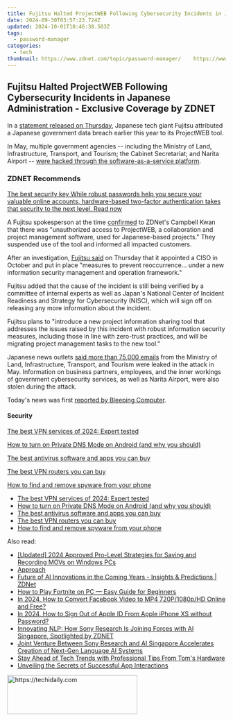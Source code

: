 ```yaml
---
title: Fujitsu Halted ProjectWEB Following Cybersecurity Incidents in Japanese Administration - Exclusive Coverage by ZDNET
date: 2024-09-30T03:57:23.724Z
updated: 2024-10-01T10:46:38.503Z
tags:
  - password-manager
categories:
  - tech
thumbnail: https://www.zdnet.com/topic/password-manager/    https://www.zdnet.com/a/img/resize/41277dd01f7b5f8a8096d03057f8ac8c7287d7cd/2021/09/01/b8095882-3818-489f-83ed-1d2389a94dfb/fujitsu.jpg?width=170&height=128&fit=crop&auto=webp
---
```


## Fujitsu Halted ProjectWEB Following Cybersecurity Incidents in Japanese Administration - Exclusive Coverage by ZDNET

In a [statement released on Thursday](https://www.fujitsu.com/global/about/resources/news/notices/2021/1209-02.html), Japanese tech giant Fujitsu attributed a Japanese government data breach earlier this year to its ProjectWEB tool. 

In May, multiple government agencies -- including the Ministry of Land, Infrastructure, Transport, and Tourism; the Cabinet Secretariat; and Narita Airport -- [were hacked through the software-as-a-service platform](https://www.zdnet.com/article/various-japanese-government-entities-had-data-stolen-in-cyber-attack-report/). 

### **ZDNET** Recommends

[The best security key While robust passwords help you secure your valuable online accounts, hardware-based two-factor authentication takes that security to the next level.  Read now](https://www.zdnet.com/article/best-security-key/)

A Fujitsu spokesperson at the time [confirmed](https://www.zdnet.com/article/various-japanese-government-entities-had-data-stolen-in-cyber-attack-report/) to ZDNet's Campbell Kwan that there was "unauthorized access to ProjectWEB, a collaboration and project management software, used for Japanese-based projects." They suspended use of the tool and informed all impacted customers. 

After an investigation, [Fujitsu said](https://www.fujitsu.com/global/about/resources/news/notices/2021/1209-02.html) on Thursday that it appointed a CISO in October and put in place "measures to prevent reoccurrence... under a new information security management and operation framework."

Fujitsu added that the cause of the incident is still being verified by a committee of internal experts as well as Japan's National Center of Incident Readiness and Strategy for Cybersecurity (NISC), which will sign off on releasing any more information about the incident. 

Fujitsu plans to "introduce a new project information sharing tool that addresses the issues raised by this incident with robust information security measures, including those in line with zero-trust practices, and will be migrating project management tasks to the new tool."

Japanese news outlets [said more than 75,000 emails](https://www.jiji.com/jc/article?k=2021052601009&g=pol) from the Ministry of Land, Infrastructure, Transport, and Tourism were leaked in the attack in May. Information on business partners, employees, and the inner workings of government cybersecurity services, as well as Narita Airport, were also stolen during the attack. 

Today's news was first [reported by Bleeping Computer](https://www.bleepingcomputer.com/news/security/fujitsu-pins-japanese-govt-data-breach-on-stolen-projectweb-accounts/). 

#### Security

[The best VPN services of 2024: Expert tested](https://www.zdnet.com/article/best-vpn/ "The best VPN services of 2024: Expert tested")

[How to turn on Private DNS Mode on Android (and why you should)](https://www.zdnet.com/article/how-to-turn-on-private-dns-mode-on-android-and-why-you-should/ "How to turn on Private DNS Mode on Android (and why you should)")

[The best antivirus software and apps you can buy](https://www.zdnet.com/article/best-antivirus/ "The best antivirus software and apps you can buy")

[The best VPN routers you can buy](https://www.zdnet.com/article/best-vpn-router/ "The best VPN routers you can buy")

[How to find and remove spyware from your phone](https://www.zdnet.com/article/how-to-find-and-remove-spyware-from-your-phone/ "How to find and remove spyware from your phone")

* [The best VPN services of 2024: Expert tested](https://www.zdnet.com/article/best-vpn/ "The best VPN services of 2024: Expert tested")
* [How to turn on Private DNS Mode on Android (and why you should)](https://www.zdnet.com/article/how-to-turn-on-private-dns-mode-on-android-and-why-you-should/ "How to turn on Private DNS Mode on Android (and why you should)")
* [The best antivirus software and apps you can buy](https://www.zdnet.com/article/best-antivirus/ "The best antivirus software and apps you can buy")
* [The best VPN routers you can buy](https://www.zdnet.com/article/best-vpn-router/ "The best VPN routers you can buy")
* [How to find and remove spyware from your phone](https://www.zdnet.com/article/how-to-find-and-remove-spyware-from-your-phone/ "How to find and remove spyware from your phone")

<ins class="adsbygoogle"
     style="display:block"
     data-ad-format="autorelaxed"
     data-ad-client="ca-pub-7571918770474297"
     data-ad-slot="1223367746"></ins>

<ins class="adsbygoogle"
     style="display:block"
     data-ad-client="ca-pub-7571918770474297"
     data-ad-slot="8358498916"
     data-ad-format="auto"
     data-full-width-responsive="true"></ins>

<span class="atpl-alsoreadstyle">Also read:</span>
<div><ul>
<li><a href="https://screen-mirroring-recording.techidaily.com/updated-2024-approved-pro-level-strategies-for-saving-and-recording-movs-on-windows-pcs/"><u>[Updated] 2024 Approved Pro-Level Strategies for Saving and Recording MOVs on Windows PCs</u></a></li>
<li><a href="https://app-tips.techidaily.com/approach/"><u>Approach</u></a></li>
<li><a href="https://app-tips.techidaily.com/future-of-ai-innovations-in-the-coming-years-insights-and-predictions-zdnet/"><u>Future of AI Innovations in the Coming Years - Insights & Predictions | ZDNet</u></a></li>
<li><a href="https://tech-revival.techidaily.com/1723808204370-how-to-play-fortnite-on-pc-easy-guide-for-beginners/"><u>How to Play Fortnite on PC — Easy Guide for Beginners</u></a></li>
<li><a href="https://facebook-video-recording.techidaily.com/in-2024-how-to-convert-facebook-video-to-mp4-720p1080phd-online-and-free/"><u>In 2024, How to Convert Facebook Video to MP4 720P/1080p/HD Online and Free?</u></a></li>
<li><a href="https://apple-account.techidaily.com/in-2024-how-to-sign-out-of-apple-id-from-apple-iphone-xs-without-password-by-drfone-ios/"><u>In 2024, How to Sign Out of Apple ID From Apple iPhone XS without Password?</u></a></li>
<li><a href="https://app-tips.techidaily.com/innovating-nlp-how-sony-research-is-joining-forces-with-ai-singapore-spotlighted-by-zdnet/"><u>Innovating NLP: How Sony Research Is Joining Forces with AI Singapore, Spotlighted by ZDNET</u></a></li>
<li><a href="https://app-tips.techidaily.com/joint-venture-between-sony-research-and-ai-singapore-accelerates-creation-of-next-gen-language-ai-systems/"><u>Joint Venture Between Sony Research and AI Singapore Accelerates Creation of Next-Gen Language AI Systems</u></a></li>
<li><a href="https://hardware-tips.techidaily.com/stay-ahead-of-tech-trends-with-professional-tips-from-toms-hardware/"><u>Stay Ahead of Tech Trends with Professional Tips From Tom's Hardware</u></a></li>
<li><a href="https://games-able.techidaily.com/unveiling-the-secrets-of-successful-app-interactions/"><u>Unveiling the Secrets of Successful App Interactions</u></a></li>
</ul></div>

<!-- affiliate ads begin -->
<a href="https://aligracehair.sjv.io/c/5597632/2036496/19272" target="_top" id="2036496">
  <img src="//a.impactradius-go.com/display-ad/19272-2036496" border="0" alt="https://techidaily.com" width="300" height="90"/>
</a>
<img height="0" width="0" src="https://aligracehair.sjv.io/i/5597632/2036496/19272" style="position:absolute;visibility:hidden;" border="0" />
<!-- affiliate ads end -->

